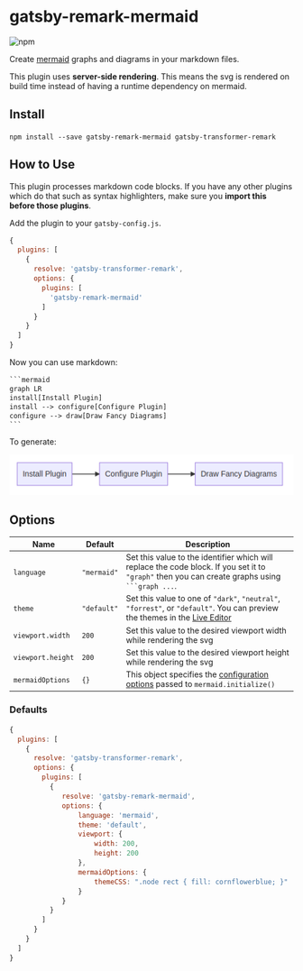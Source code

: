 # gatsby-remark-mermaid
![npm](https://img.shields.io/npm/v/gatsby-remark-mermaid.svg?style=flat-square)

Create [mermaid](https://mermaidjs.github.io/) graphs and diagrams in your markdown files.

This plugin uses **server-side rendering**. This means the svg is rendered on build time instead of having a runtime
dependency on mermaid.

## Install

`npm install --save gatsby-remark-mermaid gatsby-transformer-remark`


## How to Use

This plugin processes markdown code blocks. If you have any other plugins which do that such as syntax highlighters,
make sure you **import this before those plugins**.

Add the plugin to your `gatsby-config.js`.
```js
{
  plugins: [
    {
      resolve: 'gatsby-transformer-remark',
      options: {
        plugins: [
          'gatsby-remark-mermaid'
        ]
      }
    }
  ]
}
```

Now you can use markdown:

    ```mermaid
    graph LR
    install[Install Plugin]
    install --> configure[Configure Plugin]
    configure --> draw[Draw Fancy Diagrams]
    ```

To generate:

![example](https://github.com/ChappIO/gatsby-remark-mermaid/raw/master/example_graph.png)

## Options

| Name              | Default     | Description                                                                                                                                                                   |
| ---               | ---         | ---                                                                                                                                                                           |
| `language`        | `"mermaid"` | Set this value to the identifier which will replace the code block. If you set it to `"graph"` then you can create graphs using ` ```graph ...`.                              |
| `theme`           | `"default"` | Set this value to one of `"dark"`, `"neutral"`, `"forrest"`, or `"default"`. You can preview the themes in the [Live Editor](https://mermaidjs.github.io/mermaid-live-editor) |
| `viewport.width`  | `200`       | Set this value to the desired viewport width while rendering the svg                                                                                                          |
| `viewport.height` | `200`       | Set this value to the desired viewport height while rendering the svg                                                                                                         |
| `mermaidOptions`  | `{}`        | This object specifies the [configuration options](https://mermaidjs.github.io/#/mermaidAPI) passed to `mermaid.initialize()`                                                                                              |

### Defaults

```js
{
  plugins: [
    {
      resolve: 'gatsby-transformer-remark',
      options: {
        plugins: [
          {
             resolve: 'gatsby-remark-mermaid',
             options: {
                 language: 'mermaid',
                 theme: 'default',
                 viewport: {
                     width: 200,
                     height: 200
                 },
                 mermaidOptions: {
                     themeCSS: ".node rect { fill: cornflowerblue; }"
                 }
             }
          }
        ]
      }
    }
  ]
}
```
